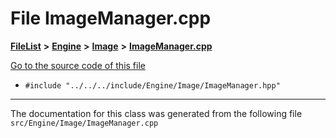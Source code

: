 

# File ImageManager.cpp



[**FileList**](files.md) **>** [**Engine**](dir_3072bc1f55ed1280fe4fbe6b21c78379.md) **>** [**Image**](dir_fe84c1fa4d9371df2d37e162ea73f06d.md) **>** [**ImageManager.cpp**](ImageManager_8cpp.md)

[Go to the source code of this file](ImageManager_8cpp_source.md)



* `#include "../../../include/Engine/Image/ImageManager.hpp"`


































































------------------------------
The documentation for this class was generated from the following file `src/Engine/Image/ImageManager.cpp`

